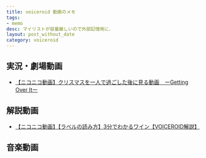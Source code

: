```yaml
---
title: voiceroid 動画のメモ
tags:
- memo
desc: マイリストが容量厳しいので外部記憶用に．
layout: post_without_date
category: voiceroid
---
```


## 実況・劇場動画
- <a target="_blank" href="https://www.nicovideo.jp/watch/sm32489042">【ニコニコ動画】クリスマスを一人で過ごした後に見る動画　ーGetting Over Itー</a>


## 解説動画
- <a target="_blank" href="https://www.nicovideo.jp/watch/sm36331706">【ニコニコ動画】【ラベルの読み方】3分でわかるワイン【VOICEROID解説】</a>

## 音楽動画